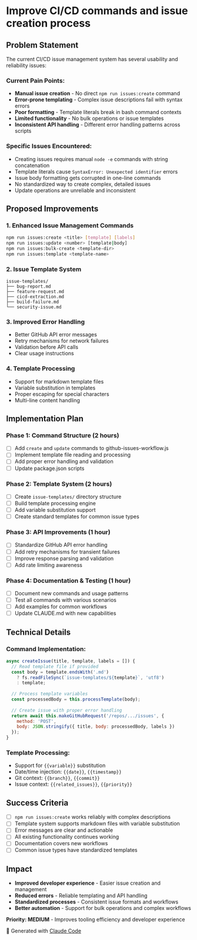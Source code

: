 # Improve CI/CD commands and issue creation process

## Problem Statement

The current CI/CD issue management system has several usability and reliability issues:

### Current Pain Points:
- **Manual issue creation** - No direct `npm run issues:create` command
- **Error-prone templating** - Complex issue descriptions fail with syntax errors
- **Poor formatting** - Template literals break in bash command contexts
- **Limited functionality** - No bulk operations or issue templates
- **Inconsistent API handling** - Different error handling patterns across scripts

### Specific Issues Encountered:
- Creating issues requires manual `node -e` commands with string concatenation
- Template literals cause `SyntaxError: Unexpected identifier` errors
- Issue body formatting gets corrupted in one-line commands
- No standardized way to create complex, detailed issues
- Update operations are unreliable and inconsistent

## Proposed Improvements

### 1. Enhanced Issue Management Commands
```bash
npm run issues:create <title> [template] [labels]
npm run issues:update <number> [template|body]
npm run issues:bulk-create <template-dir>
npm run issues:template <template-name>
```

### 2. Issue Template System
```
issue-templates/
├── bug-report.md
├── feature-request.md  
├── cicd-extraction.md
├── build-failure.md
└── security-issue.md
```

### 3. Improved Error Handling
- Better GitHub API error messages
- Retry mechanisms for network failures
- Validation before API calls
- Clear usage instructions

### 4. Template Processing
- Support for markdown template files
- Variable substitution in templates
- Proper escaping for special characters
- Multi-line content handling

## Implementation Plan

### Phase 1: Command Structure (2 hours)
- [ ] Add `create` and `update` commands to github-issues-workflow.js
- [ ] Implement template file reading and processing
- [ ] Add proper error handling and validation
- [ ] Update package.json scripts

### Phase 2: Template System (2 hours)
- [ ] Create `issue-templates/` directory structure
- [ ] Build template processing engine
- [ ] Add variable substitution support
- [ ] Create standard templates for common issue types

### Phase 3: API Improvements (1 hour)
- [ ] Standardize GitHub API error handling
- [ ] Add retry mechanisms for transient failures
- [ ] Improve response parsing and validation
- [ ] Add rate limiting awareness

### Phase 4: Documentation & Testing (1 hour)
- [ ] Document new commands and usage patterns
- [ ] Test all commands with various scenarios
- [ ] Add examples for common workflows
- [ ] Update CLAUDE.md with new capabilities

## Technical Details

### Command Implementation:
```javascript
async createIssue(title, template, labels = []) {
  // Read template file if provided
  const body = template.endsWith('.md') 
    ? fs.readFileSync(`issue-templates/${template}`, 'utf8')
    : template;
    
  // Process template variables
  const processedBody = this.processTemplate(body);
  
  // Create issue with proper error handling
  return await this.makeGitHubRequest('/repos/.../issues', {
    method: 'POST',
    body: JSON.stringify({ title, body: processedBody, labels })
  });
}
```

### Template Processing:
- Support for `{{variable}}` substitution
- Date/time injection: `{{date}}`, `{{timestamp}}`
- Git context: `{{branch}}`, `{{commit}}`
- Issue context: `{{related_issues}}`, `{{priority}}`

## Success Criteria
- [ ] `npm run issues:create` works reliably with complex descriptions
- [ ] Template system supports markdown files with variable substitution
- [ ] Error messages are clear and actionable
- [ ] All existing functionality continues working
- [ ] Documentation covers new workflows
- [ ] Common issue types have standardized templates

## Impact
- **Improved developer experience** - Easier issue creation and management
- **Reduced errors** - Reliable templating and API handling
- **Standardized processes** - Consistent issue formats and workflows
- **Better automation** - Support for bulk operations and complex workflows

**Priority: MEDIUM** - Improves tooling efficiency and developer experience

🤖 Generated with [Claude Code](https://claude.ai/code)